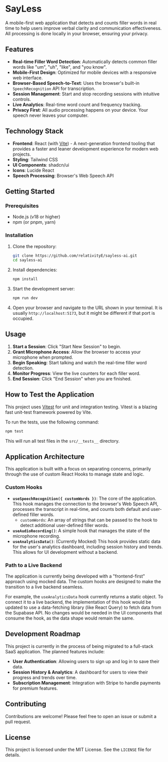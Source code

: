 # SayLess

A mobile-first web application that detects and counts filler words in real time to help users improve verbal clarity and communication effectiveness. All processing is done locally in your browser, ensuring your privacy.

## Features

- **Real-time Filler Word Detection**: Automatically detects common filler words like "um", "uh", "like", and "you know".
- **Mobile-First Design**: Optimized for mobile devices with a responsive web interface.
- **Browser-Based Speech-to-Text**: Uses the browser's built-in `SpeechRecognition` API for transcription.
- **Session Management**: Start and stop recording sessions with intuitive controls.
- **Live Analytics**: Real-time word count and frequency tracking.
- **Privacy First**: All audio processing happens on your device. Your speech never leaves your computer.

## Technology Stack

- **Frontend**: React (with [Vite](https://vitejs.dev/)) - A next-generation frontend tooling that provides a faster and leaner development experience for modern web projects.
- **Styling**: Tailwind CSS
- **UI Components**: shadcn/ui
- **Icons**: Lucide React
- **Speech Processing**: Browser's Web Speech API

## Getting Started

### Prerequisites

- Node.js (v18 or higher)
- npm (or pnpm, yarn)

### Installation

1.  Clone the repository:
    ```bash
    git clone https://github.com/relativityE/sayless-ai.git
    cd sayless-ai
    ```

2.  Install dependencies:
    ```bash
    npm install
    ```

3.  Start the development server:
    ```bash
    npm run dev
    ```

4.  Open your browser and navigate to the URL shown in your terminal. It is usually `http://localhost:5173`, but it might be different if that port is occupied.

## Usage

1.  **Start a Session**: Click "Start New Session" to begin.
2.  **Grant Microphone Access**: Allow the browser to access your microphone when prompted.
3.  **Begin Speaking**: Start talking and watch the real-time filler word detection.
4.  **Monitor Progress**: View the live counters for each filler word.
5.  **End Session**: Click "End Session" when you are finished.

## How to Test the Application

This project uses [Vitest](https://vitest.dev/) for unit and integration testing. Vitest is a blazing fast unit-test framework powered by Vite.

To run the tests, use the following command:

```bash
npm test
```

This will run all test files in the `src/__tests__` directory.

## Application Architecture

This application is built with a focus on separating concerns, primarily through the use of custom React Hooks to manage state and logic.

### Custom Hooks

-   **`useSpeechRecognition({ customWords })`**: The core of the application. This hook manages the connection to the browser's Web Speech API, processes the transcript in real-time, and counts both default and user-defined filler words.
    -   `customWords`: An array of strings that can be passed to the hook to detect additional user-defined filler words.
-   **`useAudioRecording()`**: A simple hook that manages the state of the microphone recording.
-   **`useAnalyticsData()`**: (Currently Mocked) This hook provides static data for the user's analytics dashboard, including session history and trends. This allows for UI development without a backend.

### Path to a Live Backend

The application is currently being developed with a "frontend-first" approach using mocked data. The custom hooks are designed to make the transition to a live backend seamless.

For example, the `useAnalyticsData` hook currently returns a static object. To connect it to a live backend, the implementation of this hook would be updated to use a data-fetching library (like React Query) to fetch data from the Supabase API. No changes would be needed in the UI components that consume the hook, as the data shape would remain the same.

## Development Roadmap

This project is currently in the process of being migrated to a full-stack SaaS application. The planned features include:

-   **User Authentication**: Allowing users to sign up and log in to save their data.
-   **Session History & Analytics**: A dashboard for users to view their progress and trends over time.
-   **Subscription Management**: Integration with Stripe to handle payments for premium features.

## Contributing

Contributions are welcome! Please feel free to open an issue or submit a pull request.

## License

This project is licensed under the MIT License. See the `LICENSE` file for details.
